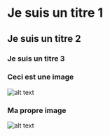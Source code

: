   # Je suis un titre 1

  ## Je suis un titre 2

  ### Je suis un titre 3

  ### Ceci est une image
  ![alt text](https://github.com/ellenhaas/CAC-Atelier1/blob/main/img/fork.PNG "Github img")

  ### Ma propre image
  ![alt text](https://github.com/ellenhaas/CAC-Atelier1/blob/main/img/cafe.jpg "Github img")
